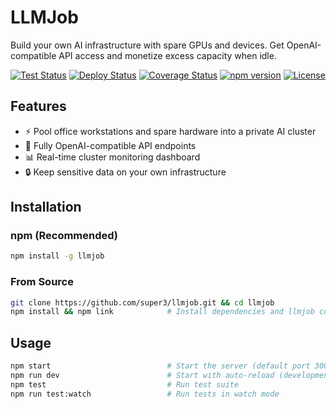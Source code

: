 # LLMJob

Build your own AI infrastructure with spare GPUs and devices. Get OpenAI-compatible API access and monetize excess capacity when idle.

[![Test Status](https://img.shields.io/github/actions/workflow/status/super3/llmjob/test.yml?branch=main&label=tests)](https://github.com/super3/llmjob/actions/workflows/test.yml)
[![Deploy Status](https://img.shields.io/github/actions/workflow/status/super3/llmjob/railway-deploy.yml?branch=main&label=deploy)](https://github.com/super3/llmjob/actions/workflows/railway-deploy.yml)
[![Coverage Status](https://coveralls.io/repos/github/super3/llmjob/badge.svg?branch=main)](https://coveralls.io/github/super3/llmjob?branch=main)
[![npm version](https://badge.fury.io/js/llmjob.svg)](https://www.npmjs.com/package/llmjob)
[![License](https://img.shields.io/badge/license-MIT-blue.svg?label=license)](https://github.com/super3/llmjob/blob/main/LICENSE)

## Features

- ⚡ Pool office workstations and spare hardware into a private AI cluster
- 🤖 Fully OpenAI-compatible API endpoints  
- 📊 Real-time cluster monitoring dashboard
- 🔒 Keep sensitive data on your own infrastructure

## Installation

### npm (Recommended)
```bash
npm install -g llmjob
```

### From Source
```bash
git clone https://github.com/super3/llmjob.git && cd llmjob
npm install && npm link            # Install dependencies and llmjob command globally
```

## Usage

```bash
npm start                          # Start the server (default port 3001)
npm run dev                        # Start with auto-reload (development)
npm test                           # Run test suite
npm run test:watch                 # Run tests in watch mode
```